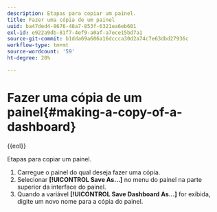 ```yaml
---
description: Etapas para copiar um painel.
title: Fazer uma cópia de um painel
uuid: ba47ded4-8676-48a7-853f-6321ea6eb601
exl-id: e922a9db-81f7-4ef9-a0af-a7ece15bd7a1
source-git-commit: b1dda69a606a16dccca30d2a74c7e63dbd27936c
workflow-type: tm+mt
source-wordcount: '59'
ht-degree: 20%

---
```


# Fazer uma cópia de um painel{#making-a-copy-of-a-dashboard}

{{eol}}

Etapas para copiar um painel.

1. Carregue o painel do qual deseja fazer uma cópia.
1. Selecionar **[!UICONTROL Save As…]** no menu do painel na parte superior da interface do painel.
1. Quando a variável **[!UICONTROL Save Dashboard As…]** for exibida, digite um novo nome para a cópia do painel.
